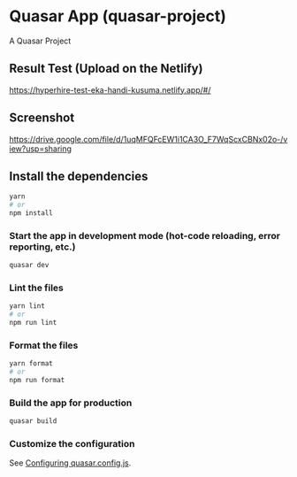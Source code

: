 # Quasar App (quasar-project)

A Quasar Project

## Result Test (Upload on the Netlify)

https://hyperhire-test-eka-handi-kusuma.netlify.app/#/

## Screenshot

https://drive.google.com/file/d/1uqMFQFcEW1i1CA3O_F7WqScxCBNx02o-/view?usp=sharing

## Install the dependencies

```bash
yarn
# or
npm install
```

### Start the app in development mode (hot-code reloading, error reporting, etc.)

```bash
quasar dev
```

### Lint the files

```bash
yarn lint
# or
npm run lint
```

### Format the files

```bash
yarn format
# or
npm run format
```

### Build the app for production

```bash
quasar build
```

### Customize the configuration

See [Configuring quasar.config.js](https://v2.quasar.dev/quasar-cli-vite/quasar-config-js).
